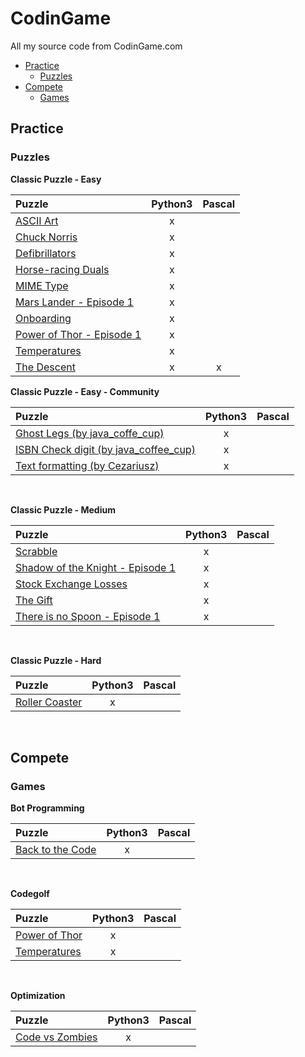 # CodinGame
All my source code from CodinGame.com

- [Practice](#practice)
  - [Puzzles](#puzzles)
- [Compete](#compete)
  - [Games](#games)

## Practice
### Puzzles
**Classic Puzzle - Easy**

| Puzzle | Python3 | Pascal |
|:-|:-:|:-:|
| [ASCII Art](https://github.com/MasterZydra/CodinGame/tree/master/Practice/Puzzles/Classic%20Puzzle%20-%20Easy/ASCII%20Art) | x |   |
| [Chuck Norris](https://github.com/MasterZydra/CodinGame/tree/master/Practice/Puzzles/Classic%20Puzzle%20-%20Easy/Chuck%20Norris) | x |   |
| [Defibrillators](https://github.com/MasterZydra/CodinGame/tree/master/Practice/Puzzles/Classic%20Puzzle%20-%20Easy/Defibrillators) | x |   |
| [Horse-racing Duals](https://github.com/MasterZydra/CodinGame/tree/master/Practice/Puzzles/Classic%20Puzzle%20-%20Easy/Horse-racing%20Duals) | x |   |
| [MIME Type](https://github.com/MasterZydra/CodinGame/tree/master/Practice/Puzzles/Classic%20Puzzle%20-%20Easy/MIME%20Type) | x |   |
| [Mars Lander - Episode 1](https://github.com/MasterZydra/CodinGame/tree/master/Practice/Puzzles/Classic%20Puzzle%20-%20Easy/Mars%20Lander%20-%20Episode%201) | x |   |
| [Onboarding](https://github.com/MasterZydra/CodinGame/tree/master/Practice/Puzzles/Classic%20Puzzle%20-%20Easy/Onboarding) | x |   |
| [Power of Thor - Episode 1](https://github.com/MasterZydra/CodinGame/tree/master/Practice/Puzzles/Classic%20Puzzle%20-%20Easy/Power%20of%20Thor%20-%20Episode%201) | x |   |
| [Temperatures](https://github.com/MasterZydra/CodinGame/tree/master/Practice/Puzzles/Classic%20Puzzle%20-%20Easy/Temperatures) | x |   |
| [The Descent](https://github.com/MasterZydra/CodinGame/tree/master/Practice/Puzzles/Classic%20Puzzle%20-%20Easy/The%20Descent) | x | x |

**Classic Puzzle - Easy - Community**

| Puzzle | Python3 | Pascal |
|:-|:-:|:-:|
| [Ghost Legs (by java_coffe_cup)](https://github.com/MasterZydra/CodinGame/tree/master/Practice/Puzzles/Classic%20Puzzle%20-%20Easy/Ghost%20Legs) | x |   |
| [ISBN Check digit (by java_coffee_cup)](https://github.com/MasterZydra/CodinGame/tree/master/Practice/Puzzles/Classic%20Puzzle%20-%20Easy/ISBN%20Check%20digit) | x |   |
| [Text formatting (by Cezariusz)](https://github.com/MasterZydra/CodinGame/tree/master/Practice/Puzzles/Classic%20Puzzle%20-%20Easy/Text%20formatting) | x |  | 

<br>

**Classic Puzzle - Medium**

| Puzzle | Python3 | Pascal |
|:-|:-:|:-:|
| [Scrabble](https://github.com/MasterZydra/CodinGame/tree/master/Practice/Puzzles/Classic%20Puzzle%20-%20Medium/Scrabble) | x |   |
| [Shadow of the Knight - Episode 1](https://github.com/MasterZydra/CodinGame/tree/master/Practice/Puzzles/Classic%20Puzzle%20-%20Medium/Shadows%20of%20the%20Knight%20-%20Episode%201) | x |   |
| [Stock Exchange Losses](https://github.com/MasterZydra/CodinGame/tree/master/Practice/Puzzles/Classic%20Puzzle%20-%20Medium/Stock%20Exchange%20Losses) | x |   |
| [The Gift](https://github.com/MasterZydra/CodinGame/tree/master/Practice/Puzzles/Classic%20Puzzle%20-%20Medium/The%20Gift) | x |   |
| [There is no Spoon - Episode 1](https://github.com/MasterZydra/CodinGame/tree/master/Practice/Puzzles/Classic%20Puzzle%20-%20Medium/There%20is%20no%20Spoon%20-%20Episode%201) | x |   |
<br>

**Classic Puzzle - Hard**

| Puzzle | Python3 | Pascal |
|:-|:-:|:-:|
| [Roller Coaster](https://github.com/MasterZydra/CodinGame/tree/master/Practice/Puzzles/Classic%20Puzzle%20-%20Hard/Roller%20Coaster) | x |   |
<br>

## Compete
### Games
**Bot Programming**

| Puzzle | Python3 | Pascal |
|:-|:-:|:-:|
| [Back to the Code](https://github.com/MasterZydra/CodinGame/tree/master/Compete/Games/Bot%20Programming/Back%20to%20the%20Code) | x |   |
<br>

**Codegolf**

| Puzzle | Python3 | Pascal |
|:-|:-:|:-:|
| [Power of Thor](https://github.com/MasterZydra/CodinGame/tree/master/Compete/Games/Codegolf/Power%20of%20Thor) | x |   |
| [Temperatures](https://github.com/MasterZydra/CodinGame/tree/master/Compete/Games/Codegolf/Temperatures) | x |   |
<br>

**Optimization**

| Puzzle | Python3 | Pascal |
|:-|:-:|:-:|
| [Code vs Zombies](https://github.com/MasterZydra/CodinGame/tree/master/Compete/Games/Optimization/Code%20vs%20Zombies) | x |   |
<br>
